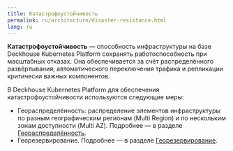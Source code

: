 ```yaml
---
title: Катастрофоустойчивость
permalink: ru/architecture/disaster-resistance.html
lang: ru
---
```


**Катастрофоустойчивость** — способность инфраструктуры на базе Deckhouse Kubernetes Platform сохранять работоспособность при масштабных отказах. Она обеспечивается за счёт распределённого развёртывания, автоматического переключения трафика и репликации критически важных компонентов.

В Deckhouse Kubernetes Platform для обеспечения катастрофоустойчивости используются следующие меры:

- Геораспределённость: распределение элементов инфраструктуры по разным географическим регионам (Multi Region) и по нескольким зонам доступности (Multi AZ). Подробнее — в разделе [Геораспределённость](../architecture/geo-distribution.html).
- Георезервирование. Подробнее — в разделе [Георезервирование](../architecture/geo-reserving.html).
